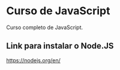 # Curso de JavaScript
 Curso completo de JavaScript.

 ## Link para instalar o Node.JS
 https://nodejs.org/en/
